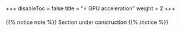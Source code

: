 
+++
disableToc = false
title = "⚡ GPU acceleration"
weight = 2
+++

{{% notice note %}}
Section under construction
{{% /notice %}}
